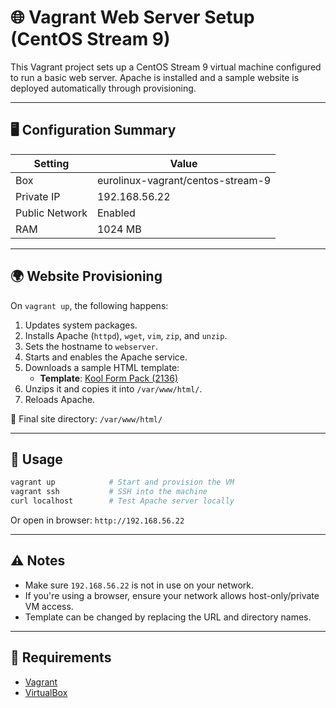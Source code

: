 
# 🌐 Vagrant Web Server Setup (CentOS Stream 9)

This Vagrant project sets up a CentOS Stream 9 virtual machine configured to run a basic web server. Apache is installed and a sample website is deployed automatically through provisioning.

---

## 🖥️ Configuration Summary

| Setting        | Value                                |
|----------------|---------------------------------------|
| Box            | eurolinux-vagrant/centos-stream-9     |
| Private IP     | 192.168.56.22                         |
| Public Network | Enabled                               |
| RAM            | 1024 MB                               |

---

## 🌍 Website Provisioning

On `vagrant up`, the following happens:

1. Updates system packages.
2. Installs Apache (`httpd`), `wget`, `vim`, `zip`, and `unzip`.
3. Sets the hostname to `webserver`.
4. Starts and enables the Apache service.
5. Downloads a sample HTML template:
   - **Template**: [Kool Form Pack (2136)](https://www.tooplate.com/zip-templates/2136_kool_form_pack.zip)
6. Unzips it and copies it into `/var/www/html/`.
7. Reloads Apache.

📁 Final site directory: `/var/www/html/`

---

## 🚦 Usage

```bash
vagrant up            # Start and provision the VM
vagrant ssh           # SSH into the machine
curl localhost        # Test Apache server locally
```
Or open in browser: `http://192.168.56.22`

---

## ⚠️ Notes

- Make sure `192.168.56.22` is not in use on your network.
- If you're using a browser, ensure your network allows host-only/private VM access.
- Template can be changed by replacing the URL and directory names.

---

## 📎 Requirements

- [Vagrant](https://www.vagrantup.com/)
- [VirtualBox](https://www.virtualbox.org/)
